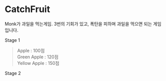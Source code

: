 # CatchFruit

Monk가 과일을 먹는게임. 3번의 기회가 있고, 폭탄을 피하며 과일을 먹으면 되는 게임입니다.

Stage 1
>Apple : 100점
><br>
>Green Apple : 120점
><br>
>Yellow Apple : 150점

Stage 2
